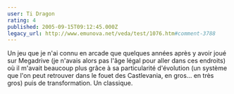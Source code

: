 ```yaml
---
user: Ti Dragon
rating: 4
published: 2005-09-15T09:12:45.000Z
legacy_url: http://www.emunova.net/veda/test/1076.htm#comment-3788
---
```

Un jeu que je n'ai connu en arcade que quelques années après y avoir joué sur Megadrive (je n'avais alors pas l'âge légal pour aller dans ces endroits) où il m'avait beaucoup plus grâce à sa particularité d'évolution (un système que l'on peut retrouver dans le fouet des Castlevania, en gros... en très gros) puis de transformation. Un classique.